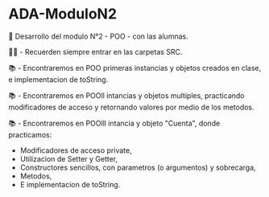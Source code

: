 # ADA-ModuloN2

📌 Desarrollo del modulo N°2 - POO - con las alumnas.

✋🏽 - Recuerden siempre entrar en las carpetas SRC.

📚 - Encontraremos en POO primeras instancias y objetos creados en clase, e implementacion de toString.

📚 - Encontraremos en POOll intancias y objetos multiples, practicando modificadores de acceso y  retornando valores por medio de los metodos.

📚 - Encontraremos en POOlll intancia y objeto "Cuenta", donde practicamos:
   - Modificadores de acceso private,
   - Utilizacion de  Setter y Getter,
   - Constructores sencillos, con parametros (o argumentos) y  sobrecarga, 
   - Metodos,
   - E implementacion de toString.
